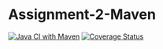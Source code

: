 # Assignment-2-Maven
[![Java CI with Maven](https://github.com/NtrLk/Assignment-2-Maven/actions/workflows/main.yml/badge.svg)](https://github.com/NtrLk/Assignment-2-Maven/actions/workflows/main.yml)
[![Coverage Status](https://coveralls.io/repos/github/NtrLk/Assignment-2-Maven/badge.svg?branch=main)](https://coveralls.io/github/NtrLk/Assignment-2-Maven?branch=main)
